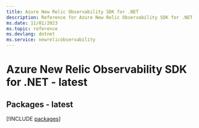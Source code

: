 ```yaml
---
title: Azure New Relic Observability SDK for .NET
description: Reference for Azure New Relic Observability SDK for .NET
ms.date: 11/01/2023
ms.topic: reference
ms.devlang: dotnet
ms.service: newrelicobservability
---
```

# Azure New Relic Observability SDK for .NET - latest
## Packages - latest
[!INCLUDE [packages](new-relic-observability-index.md)]